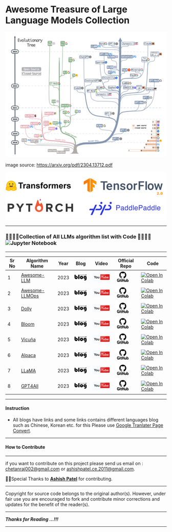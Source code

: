 # Awesome Treasure of Large Language Models Collection

![main_poster.jpg](./images/main_poster.jpg?raw=true)

image source: https://arxiv.org/pdf/2304.13712.pdf

![fw.jpg](./images/fw.jpg)

---

###  🧑‍💻👩‍💻Collection of All LLMs algorithm list with Code 🧑‍💻👩‍💻![Jupyter Notebook](https://img.shields.io/badge/jupyter-%23FA0F00.svg?style=for-the-badge&logo=jupyter&logoColor=white)

---

| Sr No | Algorithm Name                                               | Year | Blog                                                         | Video                                                        | Official Repo                                                | Code                                                         |
| ----- | ------------------------------------------------------------ | ---- | ------------------------------------------------------------ | ------------------------------------------------------------ | ------------------------------------------------------------ | ------------------------------------------------------------ |
| 1     | [Awesome-LLM](https://github.com/Hannibal046/Awesome-LLM)             | 2023 | [![](./images/b1.jpg)](https://bit.ly/3rYanJk) | [![Youtube](./images/yt1.jpg)](https://youtu.be/6MI0f6YjJIk) | [![](./images/git.jpg)](https://github.com/Hannibal046/Awesome-LLM) | [![Open In Colab](https://colab.research.google.com/assets/colab-badge.svg)](https://colab.research.google.com/github/EleutherAI/GPTNeo/blob/master/GPTNeo_example_notebook.ipynb) |
| 2     | [Awesome-LLMOps](https://github.com/tensorchord/Awesome-LLMOps)            | 2023 | [![](./images/b1.jpg)](https://bit.ly/3DNsrIp) | [![Youtube](./images/yt1.jpg)](https://youtu.be/iDulhoQ2pro) | [![](./images/git.jpg)](https://github.com/tensorchord/Awesome-LLMOps) | [![Open In Colab](https://colab.research.google.com/assets/colab-badge.svg)](https://colab.research.google.com/github/bentrevett/pytorch-seq2seq/blob/master/6%20-%20Attention%20is%20All%20You%20Need.ipynb) |
| 3     | [Dolly](https://github.com/databrickslabs/dolly)            | 2023 | [![](./images/b1.jpg)](https://www.databricks.com/blog/2023/03/24/hello-dolly-democratizing-magic-chatgpt-open-models.html) | [![Youtube](./images/yt1.jpg)](https://www.youtube.com/watch?v=GpWqjNf0SCM) | [![](./images/git.jpg)](https://github.com/databrickslabs/dolly) | [![Open In Colab](https://colab.research.google.com/assets/colab-badge.svg)](https://colab.research.google.com/github/bentrevett/pytorch-seq2seq/blob/master/6%20-%20Attention%20is%20All%20You%20Need.ipynb) |
| 4     | [Bloom](https://github.com/huggingface/transformers-bloom-inference)            | 2023 | [![](./images/b1.jpg)](https://github.com/huggingface/blog/blob/main/bloom-inference-pytorch-scripts.md) | [![Youtube](./images/yt1.jpg)](https://www.youtube.com/watch?v=ZHx0TsYB3ac) | [![](./images/git.jpg)](https://github.com/huggingface/transformers-bloom-inference) | [![Open In Colab](https://colab.research.google.com/assets/colab-badge.svg)](https://colab.research.google.com/github/bentrevett/pytorch-seq2seq/blob/master/6%20-%20Attention%20is%20All%20You%20Need.ipynb) |
| 5     | [Vicuña](https://github.com/eddieali/Vicuna-AI-LLM)            | 2023 | [![](./images/b1.jpg)](https://lmsys.org/blog/2023-03-30-vicuna/) | [![Youtube](./images/yt1.jpg)](https://www.youtube.com/watch?v=ByV5w1ES38A) | [![](./images/git.jpg)](https://lmsys.org/blog/2023-03-30-vicuna/) | [![Open In Colab](https://colab.research.google.com/assets/colab-badge.svg)](https://colab.research.google.com/github/bentrevett/pytorch-seq2seq/blob/master/6%20-%20Attention%20is%20All%20You%20Need.ipynb) |
| 6     | [Alpaca](https://github.com/tatsu-lab/stanford_alpaca)            | 2023 | [![](./images/b1.jpg)](https://crfm.stanford.edu/2023/03/13/alpaca.html) | [![Youtube](./images/yt1.jpg)](https://youtu.be/D-clHgmaKKU) | [![](./images/git.jpg)](https://github.com/tatsu-lab/stanford_alpaca) | [![Open In Colab](https://colab.research.google.com/assets/colab-badge.svg)](https://colab.research.google.com/github/bentrevett/pytorch-seq2seq/blob/master/6%20-%20Attention%20is%20All%20You%20Need.ipynb) |
| 7     | [LLaMA](https://github.com/facebookresearch/llama)            | 2023 | [![](./images/b1.jpg)](https://ai.facebook.com/blog/large-language-model-llama-meta-ai/) | [![Youtube](./images/yt1.jpg)](https://www.youtube.com/watch?v=BKb_AnREvvY) | [![](./images/git.jpg)](https://github.com/facebookresearch/llama) | [![Open In Colab](https://colab.research.google.com/assets/colab-badge.svg)](https://colab.research.google.com/github/bentrevett/pytorch-seq2seq/blob/master/6%20-%20Attention%20is%20All%20You%20Need.ipynb) |
| 8     | [GPT4All](https://github.com/nomic-ai/gpt4all)            | 2023 | [![](./images/b1.jpg)](https://towardsai.net/p/machine-learning/llama-gpt4all-simplified-local-chatgpt) | [![Youtube](./images/yt1.jpg)](https://www.youtube.com/watch?v=rOa0wy2TDYE) | [![](./images/git.jpg)](https://github.com/nomic-ai/gpt4all) | [![Open In Colab](https://colab.research.google.com/assets/colab-badge.svg)](https://colab.research.google.com/github/bentrevett/pytorch-seq2seq/blob/master/6%20-%20Attention%20is%20All%20You%20Need.ipynb) |

---

#### Instruction

* All blogs have links and some links contains different languages blog such as Chinese, Korean etc. for this Please use [Google Tranlater Page Convert](https://chrome.google.com/webstore/detail/google-translate/aapbdbdomjkkjkaonfhkkikfgjllcleb?hl=en).

---

#### How to Contribute

---

if you want to contribute on this project please send us email on : chetanraj002@gmail.com or ashishpatel.ce.2011@gmail.com. 

🙏🙏Special Thanks to [**Ashish Patel**](https://github.com/ashishpatel26) for contributing.

---

Copyright for source code belongs to the original author(s). However, under fair use you are encouraged to fork and contribute minor corrections and updates for the benefit of the reader(s).

---

**_Thanks for  Reading ...!!!_**

---
